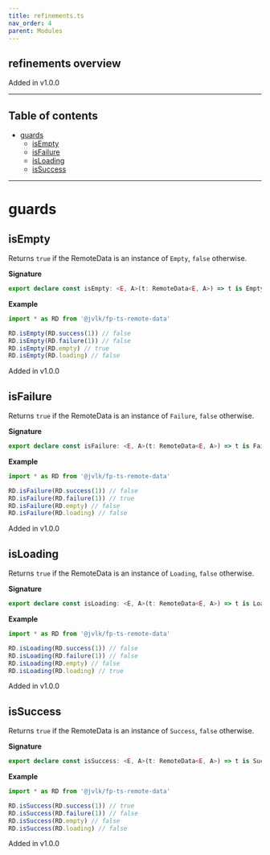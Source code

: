 ```yaml
---
title: refinements.ts
nav_order: 4
parent: Modules
---
```


## refinements overview

Added in v1.0.0

---

<h2 class="text-delta">Table of contents</h2>

- [guards](#guards)
  - [isEmpty](#isempty)
  - [isFailure](#isfailure)
  - [isLoading](#isloading)
  - [isSuccess](#issuccess)

---

# guards

## isEmpty

Returns `true` if the RemoteData is an instance of `Empty`, `false` otherwise.

**Signature**

```ts
export declare const isEmpty: <E, A>(t: RemoteData<E, A>) => t is Empty
```

**Example**

```ts
import * as RD from '@jvlk/fp-ts-remote-data'

RD.isEmpty(RD.success(1)) // false
RD.isEmpty(RD.failure(1)) // false
RD.isEmpty(RD.empty) // true
RD.isEmpty(RD.loading) // false
```

Added in v1.0.0

## isFailure

Returns `true` if the RemoteData is an instance of `Failure`, `false` otherwise.

**Signature**

```ts
export declare const isFailure: <E, A>(t: RemoteData<E, A>) => t is Failure<E>
```

**Example**

```ts
import * as RD from '@jvlk/fp-ts-remote-data'

RD.isFailure(RD.success(1)) // false
RD.isFailure(RD.failure(1)) // true
RD.isFailure(RD.empty) // false
RD.isFailure(RD.loading) // false
```

Added in v1.0.0

## isLoading

Returns `true` if the RemoteData is an instance of `Loading`, `false` otherwise.

**Signature**

```ts
export declare const isLoading: <E, A>(t: RemoteData<E, A>) => t is Loading
```

**Example**

```ts
import * as RD from '@jvlk/fp-ts-remote-data'

RD.isLoading(RD.success(1)) // false
RD.isLoading(RD.failure(1)) // false
RD.isLoading(RD.empty) // false
RD.isLoading(RD.loading) // true
```

Added in v1.0.0

## isSuccess

Returns `true` if the RemoteData is an instance of `Success`, `false` otherwise.

**Signature**

```ts
export declare const isSuccess: <E, A>(t: RemoteData<E, A>) => t is Success<A>
```

**Example**

```ts
import * as RD from '@jvlk/fp-ts-remote-data'

RD.isSuccess(RD.success(1)) // true
RD.isSuccess(RD.failure(1)) // false
RD.isSuccess(RD.empty) // false
RD.isSuccess(RD.loading) // false
```

Added in v1.0.0
